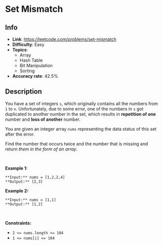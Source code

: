 # Set Mismatch

## Info  
- **Link**: https://leetcode.com/problems/set-mismatch
- **Difficulty**: Easy  
- **Topics**:   
    - Array
    - Hash Table
    - Bit Manipulation
    - Sorting
- **Accuracy rate**: 42.5%  

## Description  
    
You have a set of integers `s`, which originally contains all the numbers from `1` to `n`. Unfortunately, due to some error, one of the numbers in `s` got duplicated to another number in the set, which results in **repetition of one** number and **loss of another** number.


You are given an integer array `nums` representing the data status of this set after the error.


Find the number that occurs twice and the number that is missing and return *them in the form of an array*.


 


**Example 1:**



```
**Input:** nums = [1,2,2,4]
**Output:** [2,3]

```
**Example 2:**



```
**Input:** nums = [1,1]
**Output:** [1,2]

```

 


**Constraints:**


* `2 <= nums.length <= 104`
* `1 <= nums[i] <= 104`


  
    
